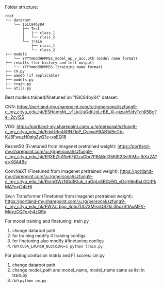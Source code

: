 Folder structure:
```
root
└── dataroot
    └── ISIC84by84
        ├── Test
        │   ├── class_1
        │   └── class_2
        └── Train
            ├── class_1
            └── class_2
├── models
    └── YYYYmmddHHMMSS_model_ep_v_acc.pth (model name format)
├── results (for history and test output)
    └── YYYYmmddHHMMSS (training name format)
├── cm.py 
├── wandb (if applicable)
├── models.py
├── train.py
└── utils.py
```

Best models trained/finetuned on "ISIC84by84" dataset:

CNN:
https://portland-my.sharepoint.com/:u:/g/personal/szfung9-c_my_cityu_edu_hk/ESHombM__v1LiuUuGdtUpLcBB_Xi-ojziah5jdyTchR5Bg?e=2cvISS

VGG:
https://portland-my.sharepoint.com/:u:/g/personal/szfung9-c_my_cityu_edu_hk/EdxUBmfARNZIpP_CsexoH9AB1dBcGb-KJ8FwuzH0qlgZyQ?e=xsEQ18

Resnet50  (Finetuned from Imagenet pretrained weight):
https://portland-my.sharepoint.com/:u:/g/personal/szfung9-c_my_cityu_edu_hk/ERXEZIn1NehFjOzuGbr7P8ABnt35KIR23vtRiMa-lhXx2A?e=K6A4Bv

ConvNeXT (Finetuned from Imagenet pretrained weight):
https://portland-my.sharepoint.com/:u:/g/personal/szfung9-c_my_cityu_edu_hk/EbrnGWzNGdtKtuk_zuGqLv8BGzBG_yDsjH6pBsLGCrPkMA?e=j24kHt

Swin Transformer (Finetuned from Imagenet pretrained weight):
https://portland-my.sharepoint.com/:u:/g/personal/szfung9-c_my_cityu_edu_hk/EW2aLbpq_3pIoZD073MIsyQBZkL0bcxSfIAuMFV-MdyzCQ?e=h4zQ9b



For model training and finetuning:
train.py
1. change dataroot path
2. for training modify # training configs
3. for finetuning also modify #finetuning configs
4. run ```CUDA_LAUNCH_BLOCKING=1 python train.py ```

For ploting confusion matrix and F1 scores:
cm.py
1. change dataroot path
2. change model_path and model_name, model_name same as list in train.py
3. run ```python cm.py ```

